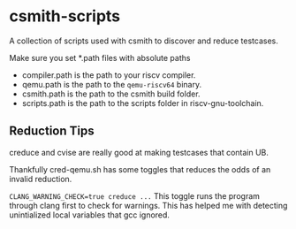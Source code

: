 # csmith-scripts
A collection of scripts used with csmith to discover and reduce testcases.

Make sure you set *.path files with absolute paths

- compiler.path is the path to your riscv compiler.
- qemu.path is the path to the `qemu-riscv64` binary.
- csmith.path is the path to the csmith build folder.
- scripts.path is the path to the scripts folder in riscv-gnu-toolchain.

## Reduction Tips
creduce and cvise are really good at making testcases that contain UB.

Thankfully cred-qemu.sh has some toggles that reduces the odds of an invalid reduction.

`CLANG_WARNING_CHECK=true creduce ...` This toggle runs the program through clang first to check for warnings. This has helped me with detecting unintialized local variables that gcc ignored.

